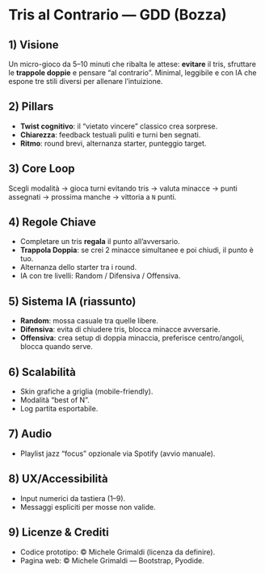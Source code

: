 # Tris al Contrario — GDD (Bozza)

## 1) Visione
Un micro-gioco da 5–10 minuti che ribalta le attese: **evitare** il tris, sfruttare le **trappole doppie** e pensare “al contrario”.
Minimal, leggibile e con IA che espone tre stili diversi per allenare l’intuizione.

## 2) Pillars
- **Twist cognitivo**: il “vietato vincere” classico crea sorprese.
- **Chiarezza**: feedback testuali puliti e turni ben segnati.
- **Ritmo**: round brevi, alternanza starter, punteggio target.

## 3) Core Loop
Scegli modalità → gioca turni evitando tris → valuta minacce → punti assegnati → prossima manche → vittoria a `N` punti.

## 4) Regole Chiave
- Completare un tris **regala** il punto all’avversario.
- **Trappola Doppia**: se crei 2 minacce simultanee e poi chiudi, il punto è tuo.
- Alternanza dello starter tra i round.
- IA con tre livelli: Random / Difensiva / Offensiva.

## 5) Sistema IA (riassunto)
- **Random**: mossa casuale tra quelle libere.
- **Difensiva**: evita di chiudere tris, blocca minacce avversarie.
- **Offensiva**: crea setup di doppia minaccia, preferisce centro/angoli, blocca quando serve.

## 6) Scalabilità
- Skin grafiche a griglia (mobile-friendly).
- Modalità “best of N”.
- Log partita esportabile.

## 7) Audio
- Playlist jazz “focus” opzionale via Spotify (avvio manuale).

## 8) UX/Accessibilità
- Input numerici da tastiera (1–9).
- Messaggi espliciti per mosse non valide.

## 9) Licenze & Crediti
- Codice prototipo: © Michele Grimaldi (licenza da definire).
- Pagina web: © Michele Grimaldi — Bootstrap, Pyodide.
